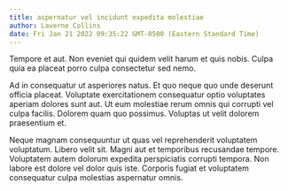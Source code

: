 ```yaml
---
title: aspernatur vel incidunt expedita molestiae
author: Laverne Collins
date: Fri Jan 21 2022 09:35:22 GMT-0500 (Eastern Standard Time)
---
```

Tempore et aut. Non eveniet qui quidem velit harum et quis nobis. Culpa quia ea placeat porro culpa consectetur sed nemo.

 Ad in consequatur ut asperiores natus. Et quo neque quo unde deserunt officia placeat. Voluptate exercitationem consequatur optio voluptates aperiam dolores sunt aut. Ut eum molestiae rerum omnis qui corrupti vel culpa facilis. Dolorem quam quo possimus. Voluptas ut velit dolorem praesentium et.

 Neque magnam consequuntur ut quas vel reprehenderit voluptatem voluptatum. Libero velit sit. Magni aut et temporibus recusandae tempore. Voluptatem autem dolorum expedita perspiciatis corrupti tempora. Non labore est dolore vel dolor quis iste. Corporis fugiat et voluptatem consequatur culpa molestias aspernatur omnis.
